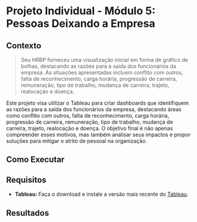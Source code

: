 <!--
<h1 align="center">
 <img src="banner.png" />
</h1>
-->

# Projeto Individual - Módulo 5: Pessoas Deixando a Empresa

## Contexto

>Seu HRBP forneceu uma visualização inicial em forma de gráfico de bolhas, destacando as razões para a saída dos funcionários da empresa. As situações apresentadas incluem conflito com outros, falta de reconhecimento, carga horária, progressão de carreira, remuneração, tipo de trabalho, mudança de carreira, trajeto, realocação e doença.

Este projeto visa utilizar o Tableau para criar dashboards que identifiquem as razões para a saída dos funcionários da empresa, destacando áreas como conflito com outros, falta de reconhecimento, carga horária, progressão de carreira, remuneração, tipo de trabalho, mudança de carreira, trajeto, realocação e doença. O objetivo final é não apenas compreender esses motivos, mas também analisar seus impactos e propor soluções para mitigar o atrito de pessoal na organização.


## Como Executar

## Requisitos

- **Tableau:** Faça o download e instale a versão mais recente do [Tableau](https://www.tableau.com/pt-br/trial/download-tableau).

## Resultados


